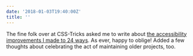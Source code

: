 ```yaml
---
date: '2018-01-03T19:40:00Z'
title: ''
---
```

The fine folk over at CSS-Tricks asked me to write about [the accessibility improvements I made to 24 ways](https://css-tricks.com/improving-accessibility-24-ways/). As ever, happy to oblige! Added a few thoughts about celebrating the act of maintaining older projects, too.
